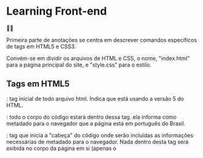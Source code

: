 <h1>Learning Front-end</h1>

🏄‍♂️

Primeira parte de anotações se centra em descrever comandos específicos de tags em HTML5 e CSS3.

Convém-se em dividir os arquivos de HTML e CSS, o nome, "index.html" para a página principal do site, e "style.css" para o estilo.

## Tags em HTML5

**<!DOCTYPE html>** : tag inicial de todo arquivo html. Indica que está usando a versão 5 do HTML.

**<html lang="pt-br">** : todo o corpo do código estará dentro dessa tag. ela informa como metadado para o navegador que a página está em português do Brasil.

**<head>** : tag que inicia a "cabeça" do código onde serão incluídas as informações necessárias de metadado para o navegador. Nada dentro desta tag será exibida no corpo da página em si (apenas o **<title>** que indicará o título da página para ficar no Frame), serve apenas para dar informações.

<meta charset="UTF-8"> : tag de metadado para o navegador informando o típo dos caracteres a serem exibidos na página.

**<title>** : tag do título no Frame da página.

**<link rel="stylessheet" type="text/css" href="\**arquivo.css\**">** : tag que vai linkar o arquivo html com um arquivo do tipo CSS. O atributo rel vem de relationship e serve para você dizer qual o relacionamento do arquivo que você quer utilizar com o arquivo atual. Quando você coloca *rel="stylesheet"*, você está dizendo que o arquivo importado é o arquivo responsável pelo estilo da sua página. O segundo argumento "type="text/css" não é obrigatório no HTML5 e pode ser dispensável. Usa-se apenas por convenção. Em "href="arquivo.css"" se está dando uma referencia ao navegador sobre qual é o arquivo que se quer linkar.

<meta name="viewport" content="width=device-width"> : metadado que solicita ao navegador a resolução do dispositivo que está acessando a página e indica uma folha de estilo que seja adequada a resolução posta. No CSS, deve ter a declaração: "@media screen and (max-width: Xpx) and (min-width: Xpx)" para indicar a adaptação da nova resolução e quais serão os pontos a serem modificados.

**<body>** : corpo do código do seu site. Nele ficarão armazenadas as informações em *hypertext* que você deseja exibir no seu navegador.

**<header>** : dentro desta tag ficará as informações necessárias para o cabeçalho da sua página. Ou seja, aquilo que estará em evidência no canto superior.

<div> : demarcação de um bloco dentro da sua página. Dentro dele, haverá outras tags. Significa divisão. É apenas uma divisão visual.

**<section>** : divisão específica para um conteúdo.

**<**"tag" **class="\**nome da classe\**"** : significa a criação de uma classe dentro do seu código. Você poderá definir parâmetros de estilo que permearão todas as classes de mesmo nome. Ela demarca que tal tag pertênce a tal classe.

**<**"tag" **id="\**nome da identificação\**">** : utilizado para aplicar um estilo a um elemento único.

**<h1>** : hypertext principal do seu código. Pode ser uma imagem, um título, quaquer coisa. Ficará em destaque.

**<nav>** : significa navegação. Tag definida para quando você for criar um menu de navegação em seu site.

**<ul>** e **<ol>** : tags que indica a criação de uma lista. A principal diferença entre a lista não-ordenada(**<ul>**) e a lista ordenada(**<ol>**) está na maneira com que os itens de cada lista são apresentados - a lista ordenada enumera os elementos; a lista não-ordenada coloca marcadores antes de cada elemento.

**<li>** : itens da sua lista.

<img src="imagem.tipo"> : indica para o código a implementação de uma imagem no seu site. "src="..."" significa source e entre as áspas será definido o arquivo de imagem que você deseja inserir. É necessário também incluir "alt="descrição da imagem"" para ajudar no sentido de acessibilidade da página.

<a href="destino"> : o elemento <a> em HTML (ou elemento âncora), com o atributo href cria-se um hiperligação nas páginas web, arquivos, endereços de emails, ligações na mesma página ou endereços na URL. O conteúdo dentro de cada <a> precisará indicar o destino do link.

**<main>** : indica o conteúdo principal dentro do seu **<body>**, devendo ser único e contido pelo mais importante na sua aplicação.

**<form>** : Indica a criação de um formulário.

**<label** for="objeto do formulário a ser preenchido"**>** : indica a criação de um painel que identificará um input.

**<input** type="tipo de input" id="objeto do formulário a ser preenchido" class="input_padrão" **required placeholder="\**mensagem exibida no input previamente\**">** : entrada de dados da interface com o banco de dados da página. O "type" orienta o tipo de entrada, podendo ser "text, email, telefone", é importante para que usuários mobile ao clicar no campo tenham uma disposição do teclado facilitada para tal grupo de input. O "id" conecta o elemento de input ao elemento de label. **Required** informa ao navegador que para mandar aqueles dados é preciso preencher o campo de input sinalizado. **Placeholder** coloca uma mensagem prévia no campo, apenas como uma sombra, para orientar o usuário ao quê e como deve colocar seus dados.

**<textarea** cols="X" rows="X"**> :** indica a criação de um campo de mensagem dentro do formulário. Colunas e linhas podem ser dispostas para realizar o tamanho do campo.

**<fieldset>** : utilizado para agrupar elementos de um campo fechado de informações dentro de um formulário. Serve para organizar melhor o código.

**<legend>** :

**<h2>** ... **<hn>** : determina crescentemente o nível de importância do conteúdo em sua página.

<p> : define um parágrafo na sua página. O navegador entenderá que após o conteúdo deve-se separar uma linha para o próximo conteúdo.

**<hr>** : define uma linha horizontal dentro da sua página.

**<strong>** : define que o conteúdo contido na tag será exibido em negrito. Caso tenha linkado o "reset.css" no início você precisará definir em estilo o "font-weight: bold".

**<em>** : define que o conteúdo contido na tag será exibido em itálico. Serve as mesmas recomendações para a tag **<strong>**, tendo que indicar no estilo o "font-style: italic".

**<footer>** : define o rodapé da sua página. Localizado no ponto mais inferior do site.

(☞ﾟヮﾟ)☞ O símbolo de copyright pode ser desenhado inserindo "©".

## Estilos em CSS3

**"\**nome da tag\**" {}** : define o estilo de uma tag.

**."\**nome da classe\**" {}** : define o estilo de uma classe.

**#**"nome da id" **{}** : define o estilo de uma identificação.

**"**elemento-pai" "elemento-filho" **{}** : especifica a definição para um elemento que está contido em outro.

"elemento pai" > "elemento-filho" {} : selecionará apenas o elemento filho direto do elemento pai.

"elemento-ancora" + "elemento-irmão" {} : selecionará o elemento que está logo após o elemento âncora.

"elemento-ancora" ~ "elementos-após" {} : selecionará todos os elementos após do elemento âncora.

"elemento" "elementos":not("elemento") : selecionar todos os elementos exceto o especificado.

**"\**declaração\**":hover {}** : evento ao passar o mouse sobre o elemento. Caso queira extender o evento a um elemento filho, defini-lo após o comando hover.

"declaração"**:active {}** : evento ao clicar com o mouse.

### Declarações de estilo

**background:** "cor"; : definição de background da tag.

**color:** "cor"; : definição de cor da fonte.

**text-align: "xpx** ou **x%";** : alinhamento do texto dentro da tag.

**text-transform:** "capitalize, uppercase, lowercase, none"; : comando que determinará como capitalizar um elemento de texto (em caixa alta, caixa baixa). **capitalize** : a primeira letra de todas as palavras em caixa alta; **uppercase :** tudo em caixa alta; **lowercase :** tudo em caixa baixa; **none :** impede que modificações de capitalização sejam feitas.

**text-decoration:** "underline, underline dotted, underline dotted red, green wavy underline, underline overline #"color""; : sublinhar, tracejar com pontos, tracejar com ondas, tracejar baixo e cima.

**font-size: "xpx"** : tamanho da fonte.

**font-weight: "**100 à 900"; ****: peso do texto (colocá-lo em negrito ou clarear).

**font-family: "**fonte"; : determina a fonte a ser usada.

**font-style: "italic, oblique, normal, oblique "\**angulodeg"\**";  :** determina como a fonte será estilizada a partir da **font-family**. Dentro do **oblique** você poderá determinar o ângulo de inclinação que a fonte terá.

**border:** "solid, dashed "color", "tamanho" solid, thick double #"color", 4mm ridge rgba(0,0,0,.0)"; : significa a borda do elemento. Sendo o "solid" uma linha padrão ao entorno do elemento; "dashed "color" uma linha tracejada; "tamanho" solid uma forma de você controlar o tamanho da borda; "thick double "color" a borda será duplicada; "4mm ridge rgba(...) a borda será estilizada tipo 3d. Pode ser especificada com "-color : definir a cor da borda, -style : estilo para a borda, -width : peso da borda; -radius : arredondamento da borda; esses valores podem ser acrescidos de determinações para os lados, cima e baixo.

**margin: "**1em, 10% 0, 10px 50px 20px, 10px 50px 30px 0, 0"; : do inglês "margem". Espaçamento externo entorno do elemento. 1 parâmetro: cima, baixo e laterais; 2 parâmetros: cima e baixo, laterais; 3 parâmetros: cima, laterais, baixo; 4 parâmetros: cima, direita, baixo, esquerda. Pode ser especificada com "-bottom, -left, -right, -top" após o comando **margin**.

**margin: 0 auto;** : atributo para gerar automaticamente a centralização do elemento na tela.

**padding: "**1em, 10% 0, 10px 50px 20px, 10px 50px 30px 0, 0"; : do inglês "acolchoado". Espaçamento interno entorno do elemento. 1 parâmetro: cima, baixo e laterais; 2 parâmetros: cima e baixo, laterais; 3 parâmetros: cima, laterais, baixo; 4 parâmetros: cima, direita, baixo, esquerda. Pode ser especificada com "-bottom, -left, -right, -top" após o comando **padding**.

**width** "medida"; **:** largura.

**height** "medida"; **:** altura.

**display** "inline, block, inline-block"; : a forma como vamos renderizar o elemento na tela.

**vertica-align: ...;** : alinhamento em relação a um elemento de linha que esteja ao seu lado.

**position:** "static, fixed, relative, absolute, sticky"; : definir a posição do elemento na tela. "static": posição de acordo com o fluxo normal do documento, mudanças de posição não são aceitas; "fixed": elemento fixo na página, independente do scroll;  "relative": o elemento é posicionado de acordo com o fluxo normal do documento, porém você poderá fazer alterações utilizando *top, right, bottom, left*; "absolute" o elemento é removido do fluxo normal do documento, e se mantém absoluto de acordo com os outros elementos; "sticky":  vem da ideia de adesivo, o elemento se move conforme a barra de rolagem desce, quando chegar na posição do elemento, ele fica fixo.
